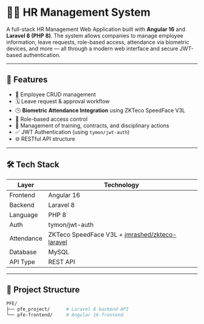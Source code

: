 # 🧑‍💼 HR Management System

A full-stack HR Management Web Application built with **Angular 16** and **Laravel 8 (PHP 8)**. The system allows companies to manage employee information, leave requests, role-based access, attendance via biometric devices, and more — all through a modern web interface and secure JWT-based authentication.

---

## 🚀 Features

- 👤 Employee CRUD management
- 🗓️ Leave request & approval workflow
- 🕒 **Biometric Attendance Integration** using ZKTeco SpeedFace V3L
- 🔐 Role-based access control
- 📄 Management of training, contracts, and disciplinary actions
- ✅ JWT Authentication (using `tymon/jwt-auth`)
- 🌐 RESTful API structure

---

## 🛠️ Tech Stack

| Layer       | Technology                                      |
|-------------|-------------------------------------------------|
| Frontend    | Angular 16                                      |
| Backend     | Laravel 8                                       |
| Language    | PHP 8                                           |
| Auth        | tymon/jwt-auth                                  |
| Attendance  | ZKTeco SpeedFace V3L + [jmrashed/zkteco-laravel](https://github.com/jmrashed/zkteco-laravel) |
| Database    | MySQL                                           |
| API Type    | REST API                                        |

---

## 📁 Project Structure

```bash
PFE/
├── pfe_project/      # Laravel 8 backend API
└── pfe-frontend/     # Angular 16 frontend

